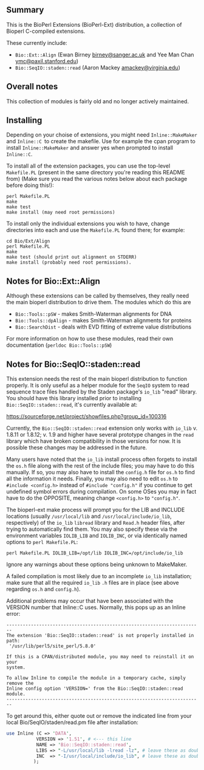 ## Summary

This is the BioPerl Extensions (BioPerl-Ext) distribution, a collection of
Bioperl C-compiled extensions.

These currently include:

* `Bio::Ext::Align` (Ewan Birney <birney@sanger.ac.uk> and Yee Man Chan <ymc@paxil.stanford.edu>)
* `Bio::SeqIO::staden::read` (Aaron Mackey <amackey@virginia.edu>)

## Overall notes

This collection of modules is fairly old and no longer actively maintained.

## Installing

Depending on your choise of extensions, you might need
`Inline::MakeMaker` and `Inline::C `to create the makefile. Use for
example the cpan program to install `Inline::MakeMaker` and answer yes
when prompted to install `Inline::C`.

To install all of the extension packages, you can use the top-level
`Makefile.PL` (present in the same directory you're reading this README
from) (Make sure you read the various notes below about each package
before doing this!):

```
perl Makefile.PL
make
make test
make install (may need root permissions)
```

To install only the individual extensions you wish to have, change
directories into each and use the `Makefile.PL` found there; for
example:

```
cd Bio/Ext/Align
perl Makefile.PL
make
make test (should print out alignment on STDERR)
make install (probably need root permissions).
```

## Notes for Bio::Ext::Align

Although these extensions can be called by themselves, they really
need the main bioperl distribution to drive them. The modules which do
this are

* `Bio::Tools::pSW` - makes Smith-Waterman alignments for DNA
* `Bio::Tools::dpAlign` - makes Smith-Waterman alignments for proteins
* `Bio::SearchDist` - deals with EVD fitting of extreme value distributions

For more information on how to use these modules, read their own
documentation (`perldoc Bio::Tools::pSW`)

## Notes for Bio::SeqIO::staden::read

This extension needs the rest of the main bioperl distribution to
function properly.  It is only useful as a helper module for the `SeqIO`
system to read sequence trace files handled by the Staden package's
`io_lib` "read" library.  You should have this library installed prior
to installing `Bio::SeqIO::staden::read`, it's currently available at:

https://sourceforge.net/project/showfiles.php?group_id=100316

Currently, the `Bio::SeqIO::staden::read` extension only works with `io_lib`
v. 1.8.11 or 1.8.12; v. 1.9 and higher have several prototype changes in the
`read` library which have broken compatibility in those versions for now.
It is possible these changes may be addressed in the future.

Many users have noted that the `io_lib` install process often forgets
to install the `os.h` file along with the rest of the include files;
you may have to do this manually.  If so, you may also have to
install the `config.h` file for `os.h` to find all the information it
needs.  Finally, you may also need to edit `os.h` to
`#include <config.h>` instead of `#include "config.h"` if you continue to get
undefined symbol errors during compilation.  On some OSes you may in fact
have to do the OPPOSITE, meaning change `<config.h>` to `"config.h"`.

The bioperl-ext make process will prompt you for the LIB and INCLUDE
locations (usually `/usr/local/lib` and `/usr/local/include/io_lib`,
respectively) of the `io_lib` `libread` library and `Read.h` header files,
after trying to automatically find them.  You may also specify these
via the environment variables `IOLIB_LIB` and `IOLIB_INC`, or via
identically named options to `perl Makefile.PL`:

```
perl Makefile.PL IOLIB_LIB=/opt/lib IOLIB_INC=/opt/include/io_lib
```

Ignore any warnings about these options being unknown to MakeMaker.

A failed compilation is most likely due to an incomplete `io_lib`
installation; make sure that all the required `io_lib` `.h` files are in
place (see above regarding `os.h` and `config.h`).

Additional problems may occur that have been associated with the VERSION
number that Inline::C uses.  Normally, this pops up as an Inline error:

```
------------------------------------------------------------------------
The extension 'Bio::SeqIO::staden::read' is not properly installed in path:
 '/usr/lib/perl5/site_perl/5.8.0'

If this is a CPAN/distributed module, you may need to reinstall it on your
system.

To allow Inline to compile the module in a temporary cache, simply remove the
Inline config option 'VERSION=' from the Bio::SeqIO::staden::read module.
------------------------------------------------------------------------
```
 
To get around this, either quote out or remove the indicated line from your
local Bio/SeqIO/staden/read.pm file after installation:

```perl
use Inline (C => 'DATA',
           VERSION => '1.51', # <--- this line
           NAME => 'Bio::SeqIO::staden::read',
           LIBS => "-L/usr/local/lib -lread -lz", # leave these as double quotes - necessary for Makefile.PL function
           INC  => "-I/usr/local/include/io_lib", # leave these as double quotes - necessary for Makefile.PL function
          );
```

